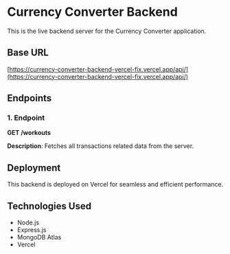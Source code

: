 # Currency Converter Backend

This is the live backend server for the Currency Converter application.

## Base URL

[https://currency-converter-backend-vercel-fix.vercel.app/api/](https://currency-converter-backend-vercel-fix.vercel.app/api/)

## Endpoints

### 1. Endpoint

**GET /workouts**

**Description**: Fetches all transactions related data from the server.

## Deployment

This backend is deployed on Vercel for seamless and efficient performance.

## Technologies Used

- Node.js
- Express.js
- MongoDB Atlas
- Vercel


